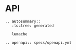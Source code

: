 # API

```{eval-rst}
.. autosummary::
   :toctree: generated

   lumache

.. openapi:: specs/openapi.yml
```
